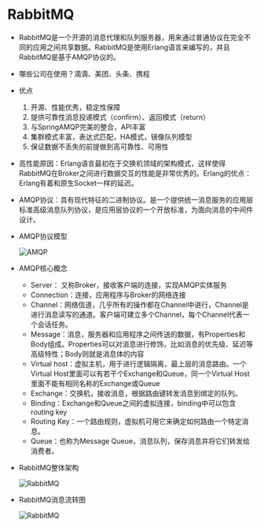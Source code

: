 # RabbitMQ

- RabbitMQ是一个开源的消息代理和队列服务器，用来通过普通协议在完全不同的应用之间共享数据。RabbitMQ是使用Erlang语言来编写的，并且RabbitMQ是基于AMQP协议的。

- 哪些公司在使用？滴滴、美团、头条、携程

- 优点

  1. 开源、性能优秀，稳定性保障
  2. 提供可靠性消息投递模式（confirm）、返回模式（return）
  3. 与SpringAMQP完美的整合，API丰富
  4. 集群模式丰富，表达式匹配，HA模式，镜像队列模型
  5. 保证数据不丢失的前提做到高可靠性、可用性

- 高性能原因：Erlang语言最初在于交换机领域的架构模式，这样使得RabbitMQ在Broker之间进行数据交互的性能是非常优秀的。Erlang的优点：Erlang有着和原生Socket一样的延迟。

- AMQP协议：具有现代特征的二进制协议。是一个提供统一消息服务的应用层标准高级消息队列协议，是应用层协议的一个开放标准，为面向消息的中间件设计。

- AMQP协议模型

  ![AMQP](https://github.com/chenyaowu/rabbitmq/image/AMQP.jpg)

- AMQP核心概念

  - Server： 又称Broker，接收客户端的连接，实现AMQP实体服务
  - Connection：连接，应用程序与Broker的网络连接
  - Channel：网络信道，几乎所有的操作都在Channel中进行，Channel是进行消息读写的通道。客户端可建立多个Channel，每个Channel代表一个会话任务。
  - Message：消息，服务器和应用程序之间传送的数据，有Properties和Body组成。Properties可以对消息进行修饰，比如消息的优先级、延迟等高级特性；Body则就是消息体的内容
  - Virtual host：虚拟主机，用于进行逻辑隔离，最上层的消息路由。一个Virtual Host里面可以有若干个Exchange和Queue，同一个Virtual Host里面不能有相同名称的Exchange或Queue
  - Exchange：交换机，接收消息，根据路由键转发消息到绑定的队列。
  - Binding：Exchange和Queue之间的虚拟连接，binding中可以包含routing key
  - Routing Key：一个路由规则，虚拟机可用它来确定如何路由一个特定消息。
  - Queue：也称为Message Queue，消息队列，保存消息并将它们转发给消费者。

- RabbitMQ整体架构

  ![RabbitMQ](https://github.com/chenyaowu/rabbitmq/image/RabbitMQ.jpg)

- RabbitMQ消息流转图

  ![RabbitMQ](https://github.com/chenyaowu/rabbitmq/image/RabbitMQ2.jpg)